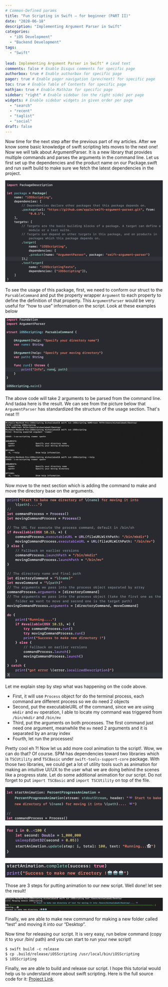 ```yaml
---
# Common-Defined params
title: "Fun Scripting in Swift — for beginner (PART II)"
date: "2020-06-18"
description: "Implementing Argument Parser in Swift"
categories:
  - "iOS Development"
  - "Backend Development"
tags:
  - "Swift"

lead: Implementing Argument Parser in Swift" # Lead text
comments: false # Enable Disqus comments for specific page
authorbox: true # Enable authorbox for specific page
pager: true # Enable pager navigation (prev/next) for specific page
toc: true # Enable Table of Contents for specific page
mathjax: true # Enable MathJax for specific page
sidebar: "right" # Enable sidebar (on the right side) per page
widgets: # Enable sidebar widgets in given order per page
  - "search"
  - "recent"
  - "taglist"
  - "social"
draft: false
---
```


Now time for the next step after the previous part of my articles. After we know some basic knowledge of swift scripting lets moves to the next one! Now we will talk about ArgumentParser. It is a new library that provides multiple commands and parses the arguments in the command line. Let us first set up the dependencies and the product name on our Package.swift and run swift build to make sure we fetch the latest dependencies in the project.

![scripting](/img/scripting-part2-1.png)

To see the usage of this package, first, we need to conform our struct to the `ParsableCommand` and put the property wrapper `Argument` to each property to define the definition of that property. This `ArgumentParser` would be very useful for “how to use” information on the script. Look at these examples below

![scripting](/img/scripting-part2-2.png)

The above code will take 2 arguments to be parsed from the command line. And tadaa here is the result. We can see from the picture below that `ArgumentParser` has standardized the structure of the usage section. That's neat !!!

![scripting](/img/scripting-part2-3.png)

Now move to the next section which is adding the command to make and move the directory base on the arguments.

![scripting](/img/scripting-part2-4.png)

Let me explain step by step what was happening on the code above.
- First, it will use `Process` object for do the terminal process, each command are different process so we do need 2 objects
- Second, put the executableURL of the command, since we are using `mkdir` and `mv` operation, I able to locate my command was triggered from `/bin/mkdir` and `/bin/mv`
- Third, put the arguments on both processes. The first command just need one argument, meanwhile the `mv` need 2 arguments and it is separated by an array index
- Fourth, let run the processes!

Pretty cool eh ?! Now let us add more cool animation to the script!. Wow, we can do that? Of course. SPM has dependencies toward two libraries which is `TSCUtility` and `TSCBasic` under `swift-tools-support-core` package. With those two libraries, we could get a lot of utility tools such as animation for making an intuitive UI/UX to the user what we are doing behind the scenes like a progress state. Let do some additional animation for our script. Do not forget to put `import TSCBasic` and `import TSCUtility` on top of the file.

![scripting](/img/scripting-part2-5.png)

![scripting](/img/scripting-part2-6.png)

![scripting](/img/scripting-part2-7.png)

Those are 3 steps for putting animation to our new script. Well done! let see the result!

![scripting](/img/scripting-part2-8.png)

Finally, we are able to make new command for making a new folder called “test” and moving it into our “Desktop”.

Now time for releasing our script. It is very easy, run below command (copy it to your /bin/ path) and you can start to run your new script!

```
$ swift build -c release
$ cp .build/release/iOSScripting /usr/local/bin/iOSScripting
$ iOSScripting
```

Finally, we are able to build and release our script. I hope this tutorial would help us to understand more about swift scripting. Here is the full source code for it: [Project Link](https://github.com/abadikaka/swift-scripting-tutorial).
